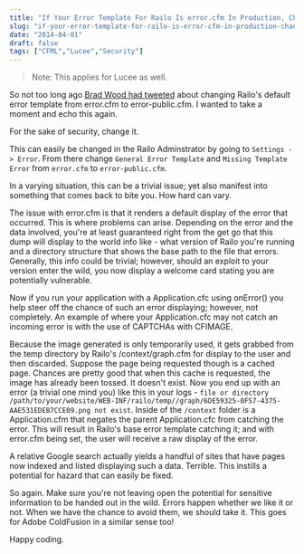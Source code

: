 ```yaml
---
title: "If Your Error Template For Railo Is error.cfm In Production, Change It!"
slug: "if-your-error-template-for-railo-is-error-cfm-in-production-change-it"
date: "2014-04-01"
draft: false
tags: ["CFML","Lucee","Security"]
---
```


> Note: This applies for Lucee as well.

So not too long ago [Brad Wood had tweeted](https://twitter.com/bdw429s/status/448935313097117696) about changing Railo's default error template from error.cfm to error-public.cfm. I wanted to take a moment and echo this again.

For the sake of security, change it.

This can easily be changed in the Railo Adminstrator by going to `Settings -> Error`. From there change `General Error Template` and `Missing Template Error` from `error.cfm` to `error-public.cfm`.

In a varying situation, this can be a trivial issue; yet also manifest into something that comes back to bite you. How hard can vary.

The issue with error.cfm is that it renders a default display of the error that occurred. This is where problems can arise. Depending on the error and the data involved, you're at least guaranteed right from the get go that this dump will display to the world info like - what version of Railo you're running and a directory structure that shows the base path to the file that errors. Generally, this info could be trivial; however, should an exploit to your version enter the wild, you now display a welcome card stating you are potentially vulnerable.

Now if you run your application with a Application.cfc using onError() you help steer off the chance of such an error displaying; however, not completely. An example of where your Application.cfc may not catch an incoming error is with the use of CAPTCHAs with CFIMAGE.

Because the image generated is only temporarily used, it gets grabbed from the temp directory by Railo's /context/graph.cfm for display to the user and then discarded. Suppose the page being requested though is a cached page. Chances are pretty good that when this cache is requested, the image has already been tossed. It doesn't exist. Now you end up with an error (a trivial one mind you) like this in your logs - `file or directory /path/to/your/website/WEB-INF/railo/temp//graph/6DE59325-0F57-4375-AAE531EDEB7CCE09.png not exist`. Inside of the `/context` folder is a Application.cfm that negates the parent Application.cfc from catching the error. This will result in Railo's base error template catching it; and with error.cfm being set, the user will receive a raw display of the error.

A relative Google search actually yields a handful of sites that have pages now indexed and listed displaying such a data. Terrible. This instills a potential for hazard that can easily be fixed.

So again. Make sure you're not leaving open the potential for sensitive information to be handed out in the wild. Errors happen whether we like it or not. When we have the chance to avoid them, we should take it. This goes for Adobe ColdFusion in a similar sense too!

Happy coding.
